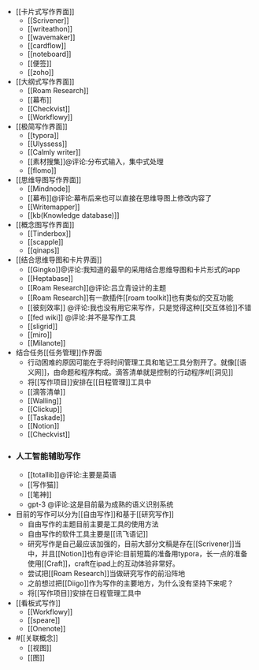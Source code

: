 - [[卡片式写作界面]]
    - [[Scrivener]]
    - [[writeathon]]
    - [[wavemaker]]
    - [[cardflow]]
    - [[noteboard]]
    - [[便签]]
    - [[zoho]]
- [[大纲式写作界面]]
    - [[Roam Research]]
    - [[幕布]]
    - [[Checkvist]]
    - [[Workflowy]]
- [[极简写作界面]]
    - [[typora]]
    - [[Ulyssess]]
    - [[Calmly writer]]
    - [[素材搜集]]@评论:分布式输入，集中式处理
    - [[flomo]]
- [[思维导图写作界面]]
    - [[Mindnode]]
    - [[幕布]]@评论:幕布后来也可以直接在思维导图上修改内容了
    - [[Writemapper]]
    - [[kb(Knowledge database)]]
- [[概念图写作界面]]
    - [[Tinderbox]]
    - [[scapple]]
    - [[qinaps]]
- [[结合思维导图和卡片界面]]
    - [[Gingko]]@评论:我知道的最早的采用结合思维导图和卡片形式的app
    - [[Heptabase]]
    - [[Roam Research]]@评论:吕立青设计的主题
    - [[Roam Research]]有一款插件[[roam toolkit]]也有类似的交互功能
    - [[彼刻效率]] @评论:我也没有用它来写作，只是觉得这种[[交互体验]]不错
    - [[fed wiki]] @评论:并不是写作工具
    - [[sligrid]]
    - [[miro]]
    - [[Milanote]]
- 结合任务[[任务管理]]作界面
    - 行动困难的原因可能在于将时间管理工具和笔记工具分割开了。就像[[语义网]]，由命题和程序构成。滴答清单就是控制的行动程序#[[洞见]]
    - 将[[写作项目]]安排在[[日程管理]]工具中
    - [[滴答清单]]
    - [[Walling]]
    - [[Clickup]]
    - [[Taskade]]
    - [[Notion]]
    - [[Checkvist]]
- ### 人工智能辅助写作
    - [[totallib]]@评论:主要是英语
    - [[写作猫]]
    - [[笔神]]
    - gpt-3 @评论:这是目前最为成熟的语义识别系统
- 目前的写作可以分为[[自由写作]]和基于[[研究写作]]
    - 自由写作的主题目前主要是工具的使用方法
    - 自由写作的软件工具主要是[[讯飞语记]]
    - 研究写作是自己最应该加强的，目前大部分文稿是存在[[Scrivener]]当中，并且[[Notion]]也有@评论:目前短篇的准备用typora，长一点的准备使用[[Craft]]，craft在ipad上的互动体验非常好。
    - 尝试把[[Roam Research]]当做研究写作的前沿阵地
    - 之前想过把[[Diigo]]作为写作的主要地方，为什么没有坚持下来呢？
    - 将[[写作项目]]安排在日程管理工具中
- [[看板式写作]]
    - [[Workflowy]]
    - [[speare]]
    - [[Onenote]]
- #[[关联概念]]
    - [[视图]]
    - [[图]]
